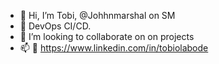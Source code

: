 - 👋 Hi, I’m Tobi, @Johhnmarshal on SM
- 🌱 DevOps CI/CD.
- 💞️ I’m looking to collaborate on on projects
- 📫 👀 https://www.linkedin.com/in/tobiolabode
<!---
Johhnmarshal/Johhnmarshal is a ✨ special ✨ repository because its `README.md` (this file) appears on your GitHub profile.
You can click the Preview link to take a look at your changes.
--->
